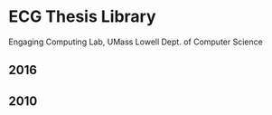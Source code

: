 # ECG Thesis Library
Engaging Computing Lab, UMass Lowell Dept. of Computer Science
## 2016
## 2010
